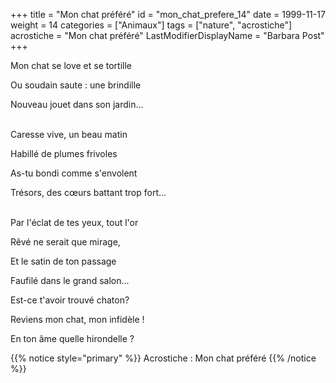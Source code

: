 +++
title = "Mon chat préféré"
id = "mon_chat_prefere_14"
date = 1999-11-17
weight = 14
categories = ["Animaux"]
tags = ["nature", "acrostiche"]
acrostiche = "Mon chat préféré"
LastModifierDisplayName = "Barbara Post"
+++

Mon chat se love et se tortille

Ou soudain saute : une brindille

Nouveau jouet dans son jardin...

 \
Caresse vive, un beau matin

Habillé de plumes frivoles

As-tu bondi comme s'envolent

Trésors, des cœurs battant trop fort...

 \
Par l'éclat de tes yeux, tout l'or

Rêvé ne serait que mirage,

Et le satin de ton passage

Faufilé dans le grand salon...

Est-ce t'avoir trouvé chaton?

Reviens mon chat, mon infidèle !

En ton âme quelle hirondelle ?

{{% notice style="primary" %}}
Acrostiche : Mon chat préféré
{{% /notice %}}
